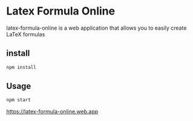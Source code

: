# Latex Formula Online

latex-formula-online is a web application that allows you to easily create LaTeX formulas

## install

```bash
npm install
```

## Usage

```bash
npm start
```

https://latex-formula-online.web.app